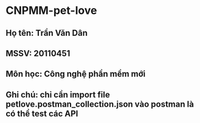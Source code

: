 # CNPMM-pet-love
## Họ tên: Trần Văn Dân
## MSSV: 20110451
## Môn học: Công nghệ phần mềm mới
## Ghi chú: chỉ cần import file petlove.postman_collection.json vào postman là có thể test các API
